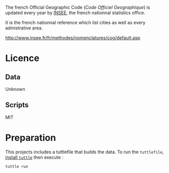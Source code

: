 
The french Official Geographic Code (*Code Officiel Geographique*) is updated every year by [INSEE](http://www.insee.fr/), 
the french nationnal statistics office. 

It is the french nationnal reference which list cities as well as every admistrative area.

http://www.insee.fr/fr/methodes/nomenclatures/cog/default.asp

# Licence

## Data
Unknown

## Scripts
MIT

# Preparation

This projects includes a tuttlefile that builds the data. To run the `tuttlefile`, [install `tuttle`](https://github.com/abonnasseau/tuttle) then execute :

	tuttle run


